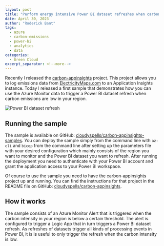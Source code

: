 ```yaml
---
layout: post
title: "Perform energy intensive Power BI dataset refreshes when carbon emissions are low"
date: April 30, 2023
author: "Roderick Bant"
tags:
  - azure
  - carbon-emissions
  - power-bi
  - analytics
  - data
categories:
  - Green Cloud
excerpt_separator: <!--more-->
---
```

Recently I released the
[carbon-appinsights](https://github.com/cloudyspells/carbon-appinsights)
project. This project allows you to log emissions data from
[ElectricityMaps.com](https://www.electricitymaps.com/) to an Application
Insights instance. Today I released a first sample that demonstrates how you
can use the Azure Monitor data to trigger a Power BI dataset refresh when
carbon emissions are low in your region.

![Power BI dataset refresh](/assets/images/la-lowco2-refresh-pbi.png)

<!--more-->

## Running the sample

The sample is available on GitHub:
[cloudyspells/carbon-appinsights-samples](https://github.com/cloudyspells/carbon-appinsights-samples/tree/main/samples/refresh-pbi-dataset). You can
deploy the sample simply from the command line with `az-cli` and `bicep` from
the command line after setting up the parameters file with your desired
configuration which mainly consists of the region you want to monitor and the
Power BI dataset you want to refresh. After running the deployment you need to
authenticate with your Power BI account and grant the application access to
your Power BI workspace.

Of course to use the sample you need to have the carbon-appinsights project up
and running. You can find the instructions for that project in the README file
on GitHub: [cloudyspells/carbon-appinsights](https://github.com/cloudyspells/carbon-appinsights).

## How it works

The sample consists of an Azure Monitor Alert that is triggered when the carbon
intensity in your region is below a certain threshold. The alert is configured
to trigger a Logic App that in turn triggers a Power BI dataset refresh. As
refreshes of datasets trigger all kinds of processing events in Power BI, it is
is useful to only trigger the refresh when the carbon intensity is low.
